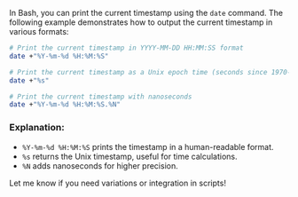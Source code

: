In Bash, you can print the current timestamp using the `date` command. The following example demonstrates how to output the current timestamp in various formats:

```bash
# Print the current timestamp in YYYY-MM-DD HH:MM:SS format
date +"%Y-%m-%d %H:%M:%S"

# Print the current timestamp as a Unix epoch time (seconds since 1970-01-01)
date +"%s"

# Print the current timestamp with nanoseconds
date +"%Y-%m-%d %H:%M:%S.%N"
```

### Explanation:
- `%Y-%m-%d %H:%M:%S` prints the timestamp in a human-readable format.
- `%s` returns the Unix timestamp, useful for time calculations.
- `%N` adds nanoseconds for higher precision.

Let me know if you need variations or integration in scripts!